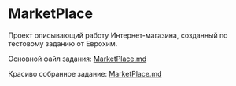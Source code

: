 # MarketPlace
Проект описывающий работу Интернет-магазина, созданный по тестовому заданию от Еврохим.

Основной файл задания: [MarketPlace.md](MarketPlace.md)

Красиво собранное задание: [MarketPlace.md](./docs/MarketPlace.md)
